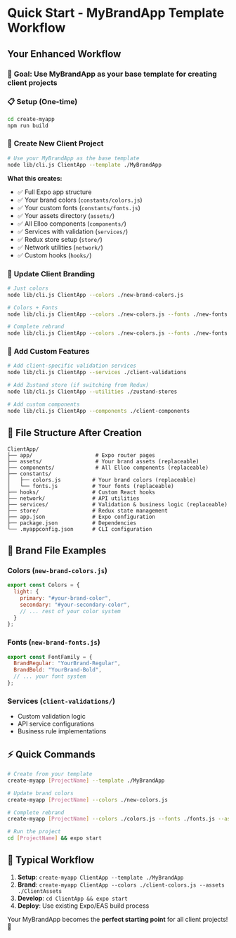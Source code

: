 # Quick Start - MyBrandApp Template Workflow

## Your Enhanced Workflow

### 🎯 **Goal**: Use MyBrandApp as your base template for creating client projects

### 📋 **Setup** (One-time)
```bash
cd create-myapp
npm run build
```

### 🚀 **Create New Client Project**
```bash
# Use your MyBrandApp as the base template
node lib/cli.js ClientApp --template ./MyBrandApp
```

**What this creates:**
- ✅ Full Expo app structure 
- ✅ Your brand colors (`constants/colors.js`)
- ✅ Your custom fonts (`constants/fonts.js`)
- ✅ Your assets directory (`assets/`)
- ✅ All Elloo components (`components/`)
- ✅ Services with validation (`services/`)
- ✅ Redux store setup (`store/`)
- ✅ Network utilities (`network/`)
- ✅ Custom hooks (`hooks/`)

### 🎨 **Update Client Branding**
```bash
# Just colors
node lib/cli.js ClientApp --colors ./new-brand-colors.js

# Colors + Fonts
node lib/cli.js ClientApp --colors ./new-colors.js --fonts ./new-fonts.js

# Complete rebrand
node lib/cli.js ClientApp --colors ./new-colors.js --fonts ./new-fonts.js --assets ./NewBrandAssets
```

### 🔧 **Add Custom Features**
```bash
# Add client-specific validation services
node lib/cli.js ClientApp --services ./client-validations

# Add Zustand store (if switching from Redux)
node lib/cli.js ClientApp --utilities ./zustand-stores

# Add custom components
node lib/cli.js ClientApp --components ./client-components
```

## 📁 **File Structure After Creation**

```
ClientApp/
├── app/                    # Expo router pages
├── assets/                 # Your brand assets (replaceable)
├── components/             # All Elloo components (replaceable)
├── constants/
│   ├── colors.js          # Your brand colors (replaceable)
│   └── fonts.js           # Your fonts (replaceable)
├── hooks/                 # Custom React hooks
├── network/               # API utilities
├── services/              # Validation & business logic (replaceable)
├── store/                 # Redux state management
├── app.json               # Expo configuration
├── package.json           # Dependencies
└── .myappconfig.json      # CLI configuration
```

## 🎨 **Brand File Examples**

### Colors (`new-brand-colors.js`)
```javascript
export const Colors = {
  light: {
    primary: "#your-brand-color",
    secondary: "#your-secondary-color",
    // ... rest of your color system
  }
};
```

### Fonts (`new-brand-fonts.js`)
```javascript
export const FontFamily = {
  BrandRegular: "YourBrand-Regular",
  BrandBold: "YourBrand-Bold",
  // ... your font system
};
```

### Services (`client-validations/`)
- Custom validation logic
- API service configurations
- Business rule implementations

## ⚡ **Quick Commands**

```bash
# Create from your template
create-myapp [ProjectName] --template ./MyBrandApp

# Update brand colors
create-myapp [ProjectName] --colors ./new-colors.js

# Complete rebrand
create-myapp [ProjectName] --colors ./colors.js --fonts ./fonts.js --assets ./assets

# Run the project
cd [ProjectName] && expo start
```

## 🔄 **Typical Workflow**

1. **Setup**: `create-myapp ClientApp --template ./MyBrandApp`
2. **Brand**: `create-myapp ClientApp --colors ./client-colors.js --assets ./ClientAssets`  
3. **Develop**: `cd ClientApp && expo start`
4. **Deploy**: Use existing Expo/EAS build process

Your MyBrandApp becomes the **perfect starting point** for all client projects! 🎉
